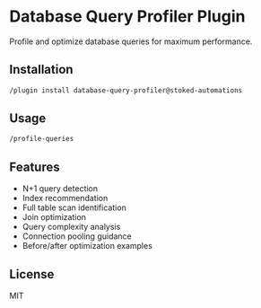 # Database Query Profiler Plugin

Profile and optimize database queries for maximum performance.

## Installation

```bash
/plugin install database-query-profiler@stoked-automations
```

## Usage

```bash
/profile-queries
```

## Features

- N+1 query detection
- Index recommendation
- Full table scan identification
- Join optimization
- Query complexity analysis
- Connection pooling guidance
- Before/after optimization examples

## License

MIT
